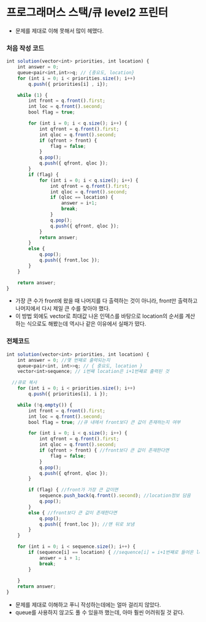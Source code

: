 # 프로그래머스 스택/큐 level2 프린터
- 문제를 제대로 이해 못해서 많이 헤맸다.

### 처음 작성 코드
```jsx
int solution(vector<int> priorities, int location) {
	int answer = 0;
	queue<pair<int,int>>q; // {중요도, location}
	for (int i = 0; i < priorities.size(); i++)
		q.push({ priorities[i] , i});

	while (1) {
		int front = q.front().first; 
		int loc = q.front().second;
		bool flag = true;

		for (int i = 0; i < q.size(); i++) {
			int qfront = q.front().first;
			int qloc = q.front().second;
			if (qfront > front) {
				flag = false;
			}
			q.pop();
			q.push({ qfront, qloc });
		}
		if (flag) {
			for (int i = 0; i < q.size(); i++) {
				int qfront = q.front().first;
				int qloc = q.front().second;
				if (qloc == location) {
					answer = i+1;
					break;
				}
				q.pop();
				q.push({ qfront, qloc });
			}
			return answer;
		}
		else {
			q.pop();
			q.push({ front,loc });
		}
	}

	return answer;
}
```
- 가장 큰 수가 front에 왔을 때 나머지를 다 출력하는 것이 아니라, front만 출력하고 나머지에서 다시 제일 큰 수를 찾아야 했다.
- 이 방법 외에도 vector로 최대값 나온 인덱스를 바탕으로 location의 순서를 계산하는 식으로도 해봤는데 역시나 같은 이유에서 실패가 떴다.

### 전체코드
```jsx
int solution(vector<int> priorities, int location) {
	int answer = 0; //몇 번째로 출력되는지
	queue<pair<int, int>>q; // { 중요도, location }
	vector<int>sequence; // i번째 location은 i+1번째로 출력된 것

  //큐로 복사
	for (int i = 0; i < priorities.size(); i++)
		q.push({ priorities[i], i }); 

	while (!q.empty()) {
		int front = q.front().first;
		int loc = q.front().second;
		bool flag = true; //큐 내에서 front보다 큰 값이 존재하는지 여부

		for (int i = 0; i < q.size(); i++) {
			int qfront = q.front().first;
			int qloc = q.front().second;
			if (qfront > front) { //front보다 큰 값이 존재한다면
				flag = false;
			}
			q.pop();
			q.push({ qfront, qloc });
		}

		if (flag) { //front가 가장 큰 값이면
			sequence.push_back(q.front().second); //location정보 담음
			q.pop();
		}
		else { //front보다 큰 값이 존재한다면
			q.pop();
			q.push({ front,loc }); //맨 뒤로 보냄
		}
	}

	for (int i = 0; i < sequence.size(); i++) {
		if (sequence[i] == location) { //sequence[i] = i+1번째로 들어온 location 값
			answer = i + 1;
			break;
		}
			
	}
	return answer;
}
```
- 문제를 제대로 이해하고 푸니 작성하는데에는 얼마 걸리지 않았다.
- queue를 사용하지 않고도 풀 수 있을까 했는데, 아마 훨씬 어려워질 것 같다.
